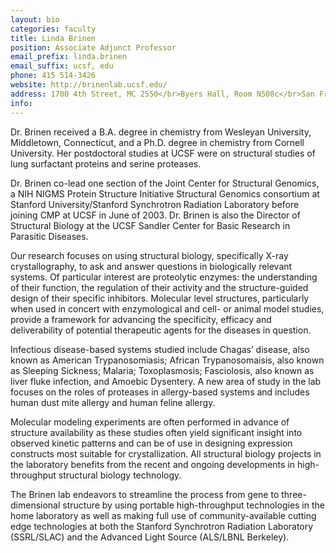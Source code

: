 ```yaml
---
layout: bio
categories: faculty
title: Linda Brinen
position: Associate Adjunct Professor
email_prefix: linda.brinen
email_suffix: ucsf, edu
phone: 415 514-3426
website: http://brinenlab.ucsf.edu/
address: 1700 4th Street, MC 2550</br>Byers Hall, Room N508c</br>San Francisco, CA 94158-2550</br>
info: 
---
```


Dr. Brinen received a B.A. degree in chemistry from Wesleyan University, Middletown, Connecticut, and a Ph.D. degree in chemistry from Cornell University. Her postdoctoral studies at UCSF were on structural studies of lung surfactant proteins and serine proteases. 

Dr. Brinen co-lead one section of the Joint Center for Structural Genomics, a NIH NIGMS Protein Structure Initiative Structural Genomics consortium at Stanford University/Stanford Synchrotron Radiation Laboratory before joining CMP at UCSF in June of 2003. Dr. Brinen is also the Director of Structural Biology at the UCSF Sandler Center for Basic Research in Parasitic Diseases. 

Our research focuses on using structural biology, specifically X-ray crystallography, to ask and answer questions in biologically relevant systems. Of particular interest are proteolytic enzymes: the understanding of their function, the regulation of their activity and the structure-guided design of their specific inhibitors. Molecular level structures, particularly when used in concert with enzymological and cell- or animal model studies, provide a framework for advancing the specificity, efficacy and deliverability of potential therapeutic agents for the diseases in question. 

Infectious disease-based systems studied include Chagas’ disease, also known as American Trypanosomiasis; African Trypanosomaisis, also known as Sleeping Sickness; Malaria; Toxoplasmosis; Fasciolosis, also known as liver fluke infection, and Amoebic Dysentery. A new area of study in the lab focuses on the roles of proteases in allergy-based systems and includes human dust mite allergy and human feline allergy. 

Molecular modeling experiments are often performed in advance of structure availability as these studies often yield significant insight into observed kinetic patterns and can be of use in designing expression constructs most suitable for crystallization. All structural biology projects in the laboratory benefits from the recent and ongoing developments in high-throughput structural biology technology. 

The Brinen lab endeavors to streamline the process from gene to three-dimensional structure by using portable high-throughput technologies in the home laboratory as well as making full use of community-available cutting edge technologies at both the Stanford Synchrotron Radiation Laboratory (SSRL/SLAC) and the Advanced Light Source (ALS/LBNL Berkeley).